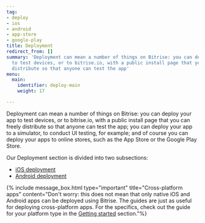 ```yaml
---
tag:
- deploy
- ios
- android
- app-store
- google-play
title: Deployment
redirect_from: []
summary: 'Deployment can mean a number of things on Bitrise: you can deploy your app
  to test devices, or to bitrise.io, with a public install page that you can freely
  distribute so that anyone can test the app'
menu:
  main:
    identifier: deploy-main
    weight: 17

---
```

Deployment can mean a number of things on Bitrise: you can deploy your app to test devices, or to bitrise.io, with a public install page that you can freely distribute so that anyone can test the app; you can deploy your app to a simulator, to conduct UI testing, for example; and of course you can deploy your apps to online stores, such as the App Store or the Google Play Store.

Our Deployment section is divided into two subsections:

* [iOS deployment](/deploy/ios-deploy/index/)
* [Android deployment](/deploy/android-deploy/index/)

{% include message_box.html type="important" title="Cross-platform apps" content="Don't worry: this does not mean that only native iOS and Android apps can be deployed using Bitrise. The guides are just as useful for deploying cross-platform apps. For the specifics, check out the guide for your platform type in the [Getting started](/getting-started/index/) section."%}